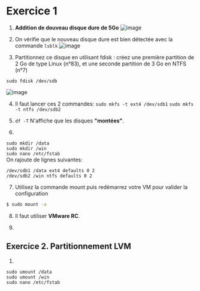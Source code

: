 # Exercice 1

1. **Addition de douveau disque dure de 5Go**
![image](https://user-images.githubusercontent.com/97104312/194231304-741b6053-82e7-4100-8b0c-4c75a94f8f5e.png)

2. On vérifie que le nouveau disque dure est bien détectée avec la commande `lsblk` 
 ![image](https://user-images.githubusercontent.com/97104312/194232212-786da282-f466-40d3-9a66-eb12db97656c.png)


3. Partitionnez ce disque en utilisant fdisk : créez une première partition de 2 Go de type Linux (n°83), et une seconde partition de 3 Go en NTFS (n°7)

`sudo fdisk /dev/sdb`

![image](https://user-images.githubusercontent.com/97104312/194274782-86b56651-0cc2-43ba-a59f-6693fcb8d34b.png)


4. Il faut lancer ces 2 commandes: `sudo mkfs -t ext4 /dev/sdb1` `sudo mkfs -t ntfs /dev/sdb2`

5. `df -T` N'affiche que les disques **"montées"**.

6. 
`sudo mkdir /data`  
`sudo mkdir /win`  
`sudo nano /etc/fstab`  
On rajoute de lignes suivantes:
```
/dev/sdb1 /data ext4 defaults 0 2
/dev/sdb2 /win ntfs defaults 0 2
``` 

7. Utilisez la commande mount puis redémarrez votre VM pour valider la configuration

```bash
$ sudo mount -a
```

8. Il faut utiliser **VMware RC**.

9.

## Exercice 2. Partitionnement LVM

1. 
`sudo umount /data`  
`sudo umount /win`  
`sudo nano /etc/fstab`  

